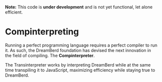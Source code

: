 **Note:** This code is __under development__ and is not yet functional, let alone efficient.
# Compinterpreting
Running a perfect programming language requires a perfect compiler to run it. As such, the DreamBerd foundation has devised the next innovation in the field of compiling. The **Compinterpreter**. 

The Transinterpreter works by interpreting DreamBerd while at the same time transpiling it to JavaScript, maximizing efficiency while staying true to DreamBerd.